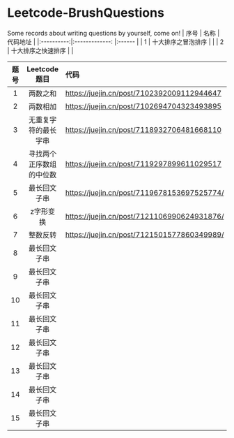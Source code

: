 # Leetcode-BrushQuestions
Some records about writing questions by yourself, come on!
| 序号       |   名称       |  代码地址     |
|:----------:|:-------------:      |:------   |
| 1          |  十大排序之冒泡排序            |  |
| 2          |  十大排序之快速排序            |  |


| 题号       |   Leetcode题目       |  代码     |
|:----------:|:-------------:      |:------   |
| 1          |  两数之和            | https://juejin.cn/post/7102392009112944647 |
| 2          |     两数相加         |    https://juejin.cn/post/7102694704323493895       |
|    3       |无重复字符的最长字串    |    https://juejin.cn/post/7118932706481668110    |
|    4       |寻找两个正序数组的中位数|  https://juejin.cn/post/7119297899611029517     |
|    5       |最长回文子串           | https://juejin.cn/post/7119678153697525774/      |
|    6       |z字形变换           |   https://juejin.cn/post/7121106990624931876/    |
|    7       |整数反转            |  https://juejin.cn/post/7121501577860349989/     |
|     8      |最长回文子串           |       |
|    9       |最长回文子串           |       |
|    10       |最长回文子串           |       |
|    11       |最长回文子串           |       |
|    12       |最长回文子串           |       |
|    13       |最长回文子串           |       |
|    14       |最长回文子串           |       |
|    15       |最长回文子串           |       |

